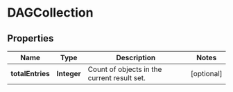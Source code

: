 # DAGCollection

## Properties
Name | Type | Description | Notes
------------ | ------------- | ------------- | -------------
**totalEntries** | **Integer** | Count of objects in the current result set. |  [optional]
